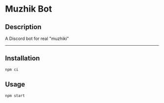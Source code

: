 # Muzhik Bot

## Description
A Discord bot for real "muzhiki"

---
## Installation
```
npm ci
```

## Usage
```
npm start
```
